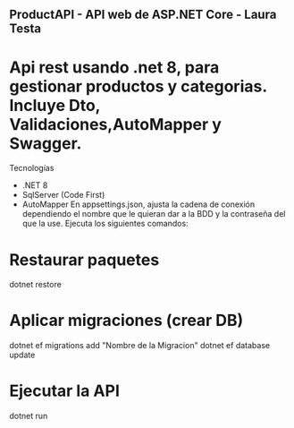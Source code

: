 ## ProductAPI - API web de ASP.NET Core - Laura Testa
# Api rest usando .net 8, para gestionar productos y categorias. Incluye Dto, Validaciones,AutoMapper y Swagger.

Tecnologías
- .NET 8
- SqlServer (Code First)
- AutoMapper
En appsettings.json, ajusta la cadena de conexión dependiendo el nombre que le quieran dar a la BDD y la contraseña del que la use.
Ejecuta los siguientes comandos:
# Restaurar paquetes
dotnet restore

# Aplicar migraciones (crear DB)
dotnet ef migrations add "Nombre de la Migracion"
dotnet ef database update

# Ejecutar la API
dotnet run
